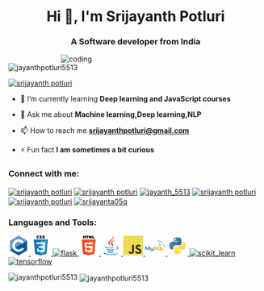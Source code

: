 <h1 align="center">Hi 👋, I'm Srijayanth Potluri</h1>
<h3 align="center">A Software developer from India</h3>
<img align="right" alt="coding" width="400" src="https://user-images.githubusercontent.com/55389276/140866485-8fb1c876-9a8f-4d6a-98dc-08c4981eaf70.gif">
<p align="left"> <img src="https://komarev.com/ghpvc/?username=jayanthpotluri5513&label=Profile%20views&color=0e75b6&style=flat" alt="jayanthpotluri5513" /> </p>

<p align="left"> <a href="https://twitter.com/srijayanth potluri" target="blank"><img src="https://img.shields.io/twitter/follow/srijayanth potluri?logo=twitter&style=for-the-badge" alt="srijayanth potluri" /></a> </p>

- 🌱 I’m currently learning **Deep learning and JavaScript courses**

- 💬 Ask me about **Machine learning,Deep learning,NLP**

- 📫 How to reach me **srijayanthpotluri@gmail.com**

- ⚡ Fun fact **I am sometimes a bit curious**

<h3 align="left">Connect with me:</h3>
<p align="left">
<a href="https://twitter.com/srijayanth potluri" target="blank"><img align="center" src="https://raw.githubusercontent.com/rahuldkjain/github-profile-readme-generator/master/src/images/icons/Social/twitter.svg" alt="srijayanth potluri" height="30" width="40" /></a>
<a href="https://linkedin.com/in/srijayanth potluri" target="blank"><img align="center" src="https://raw.githubusercontent.com/rahuldkjain/github-profile-readme-generator/master/src/images/icons/Social/linked-in-alt.svg" alt="srijayanth potluri" height="30" width="40" /></a>
<a href="https://instagram.com/jayanth_5513" target="blank"><img align="center" src="https://raw.githubusercontent.com/rahuldkjain/github-profile-readme-generator/master/src/images/icons/Social/instagram.svg" alt="jayanth_5513" height="30" width="40" /></a>
<a href="https://www.hackerrank.com/srijayanth potluri" target="blank"><img align="center" src="https://raw.githubusercontent.com/rahuldkjain/github-profile-readme-generator/master/src/images/icons/Social/hackerrank.svg" alt="srijayanth potluri" height="30" width="40" /></a>
<a href="https://www.leetcode.com/srijayanth potluri" target="blank"><img align="center" src="https://raw.githubusercontent.com/rahuldkjain/github-profile-readme-generator/master/src/images/icons/Social/leet-code.svg" alt="srijayanth potluri" height="30" width="40" /></a>
<a href="https://auth.geeksforgeeks.org/user/srijayanta05q" target="blank"><img align="center" src="https://raw.githubusercontent.com/rahuldkjain/github-profile-readme-generator/master/src/images/icons/Social/geeks-for-geeks.svg" alt="srijayanta05q" height="30" width="40" /></a>
</p>

<h3 align="left">Languages and Tools:</h3>
<p align="left"> <a href="https://www.cprogramming.com/" target="_blank" rel="noreferrer"> <img src="https://raw.githubusercontent.com/devicons/devicon/master/icons/c/c-original.svg" alt="c" width="40" height="40"/> </a> <a href="https://www.w3schools.com/css/" target="_blank" rel="noreferrer"> <img src="https://raw.githubusercontent.com/devicons/devicon/master/icons/css3/css3-original-wordmark.svg" alt="css3" width="40" height="40"/> </a> <a href="https://flask.palletsprojects.com/" target="_blank" rel="noreferrer"> <img src="https://www.vectorlogo.zone/logos/pocoo_flask/pocoo_flask-icon.svg" alt="flask" width="40" height="40"/> </a> <a href="https://www.w3.org/html/" target="_blank" rel="noreferrer"> <img src="https://raw.githubusercontent.com/devicons/devicon/master/icons/html5/html5-original-wordmark.svg" alt="html5" width="40" height="40"/> </a> <a href="https://www.java.com" target="_blank" rel="noreferrer"> <img src="https://raw.githubusercontent.com/devicons/devicon/master/icons/java/java-original.svg" alt="java" width="40" height="40"/> </a> <a href="https://developer.mozilla.org/en-US/docs/Web/JavaScript" target="_blank" rel="noreferrer"> <img src="https://raw.githubusercontent.com/devicons/devicon/master/icons/javascript/javascript-original.svg" alt="javascript" width="40" height="40"/> </a> <a href="https://www.mysql.com/" target="_blank" rel="noreferrer"> <img src="https://raw.githubusercontent.com/devicons/devicon/master/icons/mysql/mysql-original-wordmark.svg" alt="mysql" width="40" height="40"/> </a> <a href="https://www.python.org" target="_blank" rel="noreferrer"> <img src="https://raw.githubusercontent.com/devicons/devicon/master/icons/python/python-original.svg" alt="python" width="40" height="40"/> </a> <a href="https://scikit-learn.org/" target="_blank" rel="noreferrer"> <img src="https://upload.wikimedia.org/wikipedia/commons/0/05/Scikit_learn_logo_small.svg" alt="scikit_learn" width="40" height="40"/> </a> <a href="https://www.tensorflow.org" target="_blank" rel="noreferrer"> <img src="https://www.vectorlogo.zone/logos/tensorflow/tensorflow-icon.svg" alt="tensorflow" width="40" height="40"/> </a> </p>

<p><img align="left" src="https://github-readme-stats.vercel.app/api/top-langs?username=jayanthpotluri5513&show_icons=true&locale=en&layout=compact" alt="jayanthpotluri5513" /></p>

<p>&nbsp;<img align="center" src="https://github-readme-stats.vercel.app/api?username=jayanthpotluri5513&show_icons=true&locale=en" alt="jayanthpotluri5513" /></p>
